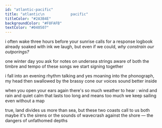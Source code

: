```yaml
---
id: "atlantic-pacific"
title: "atlantic\n            pacific"
titleColor: "#2A3B4E"
backgroundColor: "#F8FAFB"
textColor: "#040507"
---
```


i often wake three hours before
your sunrise calls for a response
logbook already soaked with ink
we laugh, but even if we could,
<em>why constrain our outporings?</em>

one winter day you ask for
notes on undersea strings
aware of both the timbre
and tempo of these songs
we start signing together

i fall into an evening rhythm
talking and yes moaning into
the phonograph, my head then
swallowed by the brassy cone
our voices sound better inside

when you open your ears again
there's so much weather to hear :
wind and rain and quiet calm that
lasts too long and means too much
we keep sailing even without a map

true, land divides us more than sea,
but these two coasts call to us both
maybe it's the sirens or the sounds 
of wavecrash against the shore —
the dangers of unfathomed depths 